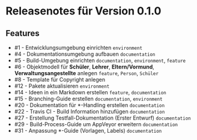 # Releasenotes für Version 0.1.0

## Features

* #1 - Entwicklungsumgebung einrichten `environment`
* #4 - Dokumentationsumgebung aufbauen `documentation`
* #5 - Build-Umgebung einrichten `documentation`, `environment`, `feature`
* #6 - Objektmodell für **Schüler**, **Lehrer**, **Eltern/Vormund**, **Verwaltungsangestellte** anlegen `feature`, `Person`, `Schüler`
* #8 - Template für Copyright anlegen
* #12 - Pakete aktualisieren `environment`
* #14 - Ideen in ein Markdown erstellen `feature`, `documentation`
* #15 - Branching-Guide erstellen `documentation`, `environment`
* #20 - Dokumentation für *-Handling erstellen `documentation`
* #22 - Travis CI - Build Information hinzufügen `documentation`
* #27 - Erstellung Testfall-Dokumentation (Erster Entwurf) `documentation`
* #29 - Build-Process-Guide um AppVeyor erweitern `documentation`
* #31 - Anpassung *-Guide (Vorlagen, Labels) `documentation`